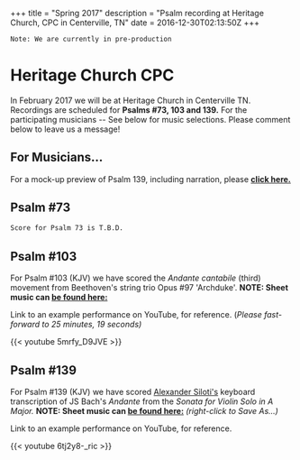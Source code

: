 +++
title = "Spring 2017"
description = "Psalm recording at Heritage Church, CPC in Centerville, TN"
date = 2016-12-30T02:13:50Z
+++

```bash
Note: We are currently in pre-production
```

# Heritage Church CPC

In February 2017 we will be at Heritage Church in Centerville TN.  Recordings are scheduled for **Psalms #73, 103 and 139.**  For the participating musicians -- See below for music selections.  Please comment below to leave us a message!

## For Musicians...

For a mock-up preview of Psalm 139, including narration, please **[click here.](/project/heritage/1701c139.mp3)**

## Psalm #73
```bash
Score for Psalm 73 is T.B.D.
```

## Psalm #103

For Psalm #103 (KJV) we have scored the *Andante cantabile* (third) movement from Beethoven's string trio Opus #97 'Archduke'.  **NOTE:  Sheet music can [be found here:](https://dl.dropboxusercontent.com/u/40625080/SA/SA/Heritage/Sheet%20music/Beethoven%20Opus%2097%20Piano%20Trio%20in%20Bb%20Major.zip)**

Link to an example performance on YouTube, for reference.  (*Please fast-forward to 25 minutes, 19 seconds)*

{{< youtube 5mrfy_D9JVE >}}

## Psalm #139
For Psalm #139 (KJV) we have scored [Alexander Siloti's](https://en.wikipedia.org/wiki/Alexander_Siloti) keyboard transcription of JS Bach's *Andante* from the *Sonata for Violin Solo in A Major.*  **NOTE:  Sheet music can [be found here:](/project/heritage/siloti.pdf)** *(right-click to Save As...)*

Link to an example performance on YouTube, for reference.

{{< youtube 6tj2y8-_ric >}}

